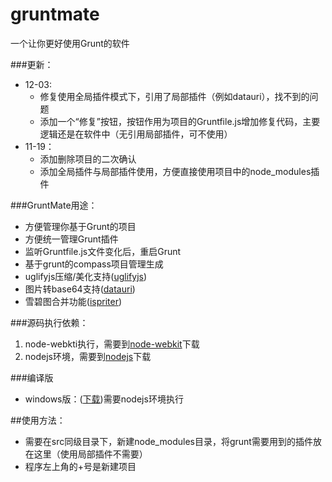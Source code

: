 gruntmate
=========

一个让你更好使用Grunt的软件

###更新：
* 12-03:
  * 修复使用全局插件模式下，引用了局部插件（例如datauri），找不到的问题
  * 添加一个“修复”按钮，按钮作用为项目的Gruntfile.js增加修复代码，主要逻辑还是在软件中（无引用局部插件，可不使用）
* 11-19：
  * 添加删除项目的二次确认
  * 添加全局插件与局部插件使用，方便直接使用项目中的node_modules插件

###GruntMate用途：
* 方便管理你基于Grunt的项目
* 方便统一管理Grunt插件
* 监听Gruntfile.js文件变化后，重启Grunt
* 基于grunt的compass项目管理生成
* uglifyjs压缩/美化支持([uglifyjs](https://github.com/mishoo/UglifyJS))
* 图片转base64支持([datauri](https://npmjs.org/package/datauri))
* 雪碧图合并功能([ispriter](https://github.com/iazrael/ispriter))

###源码执行依赖：
1.  node-webkti执行，需要到[node-webkit](https://github.com/rogerwang/node-webkit)下载
2.  nodejs环境，需要到[nodejs](http://nodejs.org)下载

###编译版
* windows版：([下载](https://drive.google.com/folderview?id=0ByEo1SqhRK7yWkQ4M0l5TWdKbXM&usp=sharing))需要nodejs环境执行

##使用方法：
* 需要在src同级目录下，新建node_modules目录，将grunt需要用到的插件放在这里（使用局部插件不需要）
* 程序左上角的+号是新建项目
